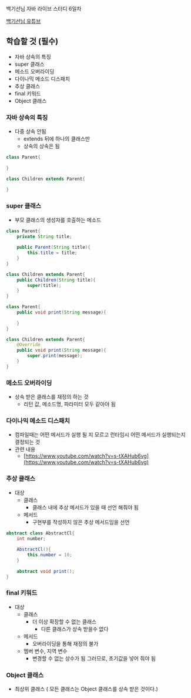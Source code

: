 백기선님 자바 라이브 스터디 6일차

[백기선님 유튜브](https://www.youtube.com/watch?v=peEXNN-oob4&list=PLfI752FpVCS96fSsQe2E3HzYTgdmbz6LU)

## 학습할 것 (필수)
* 자바 상속의 특징
* super 클래스
* 메소드 오버라이딩
* 다이나믹 메소드 디스패치
* 추상 클래스
* final 키워드
* Object 클래스

### 자바 상속의 특징
* 다중 상속 안됨
  * extends 뒤에 하나의 클래스만
  * 상속의 상속은 됨
```java
class Parent{
    
}

class Children extends Parent{
    
}


```
### super 클래스
* 부모 클래스의 생성자를 호출하는 메소드
```java
class Parent{
    private String title;
    
    public Parent(String title){
        this.title = title;
    }
}

class Children extends Parent{
    public Children(String title){
        super(title);
    }
}
```
```java
class Parent{
    public void print(String message){
        
    }
}

class Children extends Parent{
    @Override
    public void print(String message){
        super.print(message);
    }
}
```
### 메소드 오버라이딩
* 상속 받은 클래스를 재정의 하는 것
  * 리턴 값, 메소드명, 파라미터 모두 같아야 됨

### 다이나믹 메소드 디스패치
* 컴파일때는 어떤 메서드가 실행 될 지 모르고 런타임시 어떤 메서드가 실행되는지 결정되는 것
* 관련 내용 
  * [https://www.youtube.com/watch?v=s-tXAHub6vg](https://www.youtube.com/watch?v=s-tXAHub6vg)
### 추상 클래스
* 대상
  * 클래스
    * 클래스 내에 추상 메서드가 있을 때 선언 해줘야 됨
  * 메서드
    * 구현부를 작성하지 않은 추상 메서드임을 선언
  
```java
abstract class AbstractCl{
    int number;
    
    AbstractCl(){
        this.number = 10;
    }
    
    abstract void print();
}
```
### final 키워드
* 대상
  * 클래스
    * 더 이상 확장할 수 없는 클래스
      * 다른 클래스가 상속 받을수 없다
  * 메서드
    * 오버라이딩을 통해 재정의 불가
  * 멤버 변수, 지역 변수
    * 변경할 수 없는 상수가 됨 그러므로, 초기값을 넣어 줘야 됨
    
### Object 클래스
* 최상위 클래스 ( 모든 클래스는 Object 클래스를 상속 받은 것이다.)


